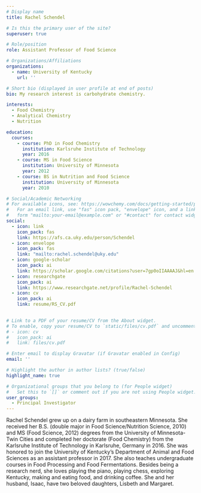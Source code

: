 ```yaml
---
# Display name
title: Rachel Schendel

# Is this the primary user of the site?
superuser: true

# Role/position
role: Assistant Professor of Food Science 

# Organizations/Affiliations
organizations:
  - name: University of Kentucky
    url: ''

# Short bio (displayed in user profile at end of posts)
bio: My research interest is carbohydrate chemistry.

interests:
  - Food Chemistry
  - Analytical Chemistry
  - Nutrition

education:
  courses:
    - course: PhD in Food Chemistry
      institution: Karlsruhe Institute of Technology
      year: 2016
    - course: MS in Food Science
      institution: University of Minnesota
      year: 2012
    - course: BS in Nutrition and Food Science
      institution: University of Minnesota
      year: 2010

# Social/Academic Networking
# For available icons, see: https://wowchemy.com/docs/getting-started/page-builder/#icons
#   For an email link, use "fas" icon pack, "envelope" icon, and a link in the
#   form "mailto:your-email@example.com" or "#contact" for contact widget.
social:
  - icon: link
    icon_pack: fas
    link: https://afs.ca.uky.edu/person/Schendel
  - icon: envelope
    icon_pack: fas
    link: "mailto:rachel.schendel@uky.edu"
  - icon: google-scholar
    icon_pack: ai
    link: https://scholar.google.com/citations?user=7gp0oIIAAAAJ&hl=en
  - icon: researchgate
    icon_pack: ai
    link: https://www.researchgate.net/profile/Rachel-Schendel
  - icon: cv
    icon_pack: ai
    link: resume/RS_CV.pdf

  
# Link to a PDF of your resume/CV from the About widget.
# To enable, copy your resume/CV to `static/files/cv.pdf` and uncomment the lines below.
# - icon: cv
#   icon_pack: ai
#   link: files/cv.pdf

# Enter email to display Gravatar (if Gravatar enabled in Config)
email: ''

# Highlight the author in author lists? (true/false)
highlight_name: true

# Organizational groups that you belong to (for People widget)
#   Set this to `[]` or comment out if you are not using People widget.
user_groups:
  - Principal Investigator
---
```


Rachel Schendel grew up on a dairy farm in southeastern Minnesota. She received her B.S. (double major in Food Science/Nutrition Science, 2010) and MS (Food Science, 2012) degrees from the University of Minnesota-Twin Cities and completed her doctorate (Food Chemistry) from the Karlsruhe Institute of Technology in Karlsruhe, Germany in 2016. She was honored to join the University of Kentucky’s Department of Animal and Food Sciences as an assistant professor in 2017. She also teaches undergraduate courses in Food Processing and Food Fermentations. Besides being a research nerd, she loves playing the piano, playing chess, exploring Kentucky, making and eating food, and drinking coffee. She and her husband, Isaac, have two beloved daughters, Lisbeth and Margaret.  
